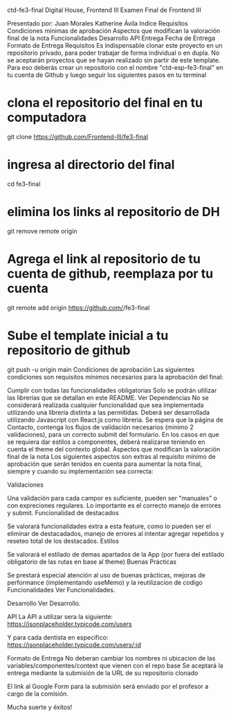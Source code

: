 ctd-fe3-final
Digital House, Frontend III
Examen Final de Frontend III

Presentado por:
Juan Morales
Katherine Ávila
Indice
Requisitos
Condiciones mínimas de aprobación
Aspectos que modifican la valoración final de la nota
Funcionalidades
Desarrollo
API
Entrega
Fecha de Entrega
Formato de Entrega
Requisitos
Es indispensable clonar este proyecto en un repositorio privado, para poder trabajar de forma individual o en dupla. No se aceptarán proyectos que se hayan realizado sin partir de este template. Para eso deberás crear un repositorio con el nombre "ctd-esp-fe3-final" en tu cuenta de Github y luego seguir los siguientes pasos en tu terminal

# clona el repositorio del final en tu computadora
git clone https://github.com/Frontend-III/fe3-final

# ingresa al directorio del final
cd fe3-final

# elimina los links al repositorio de DH
git remove remote origin

# Agrega el link al repositorio de tu cuenta de github, reemplaza <tuusuario> por tu cuenta
git remote add origin https://github.com/<tuusuario>/fe3-final

# Sube el template inicial a tu repositorio de github
git push -u origin main
Condiciones de aprobación
Las siguientes condiciones son requisitos mínimos necesarios para la aprobación del final:

Cumplir con todas las funcionalidades obligatorias
Solo se podrán utilizar las librerías que se detallan en este README. Ver Dependencias
No se considerará realizada cualquier funcionalidad que sea implementada utilizando una librería distinta a las permitidas.
Deberá ser desarrollada utilizando Javascript con React.js como libreria.
Se espera que la página de Contacto, contenga los flujos de validación necesarios (minimo 2 validaciones), para un correcto submit del formulario.
En los casos en que se requiera dar estilos a componentes, deberá realizarse teniendo en cuenta el theme del contexto global.
Aspectos que modifican la valoración final de la nota
Los siguientes aspectos son extras al requisito mínimo de aprobación que serán tenidos en cuenta para aumentar la nota final, siempre y cuando su implementación sea correcta:

Validaciones

Una validación para cada campor es suficiente, pueden ser "manuales" o con expreciones regulares. Lo importante es el correcto manejo de errores y submit.
Funcionalidad de destacados

Se valorará funcionalidades extra a esta feature, como lo pueden ser el eliminar de destacadados, manejo de errores al intentar agregar repetidos y reseteo total de los destacados.
Estilos

Se valorará el estilado de demas apartados de la App (por fuera del estilado obligatorio de las rutas en base al theme)
Buenas Prácticas

Se prestará especial atención al uso de buenas prácticas, mejoras de performance (implementando useMemo) y la reutilizacion de codigo
Funcionalidades
Ver Funcionalidades.

Desarrollo
Ver Desarrollo.

API
La API a utilizar sera la siguiente: https://jsonplaceholder.typicode.com/users

Y para cada dentista en especifico: https://jsonplaceholder.typicode.com/users/:id

Formato de Entrega
No deberan cambiar los nombres ni ubicacion de las variables/componentes/context que vienen con el repo base
Se aceptará la entrega mediante la submisión de la URL de su repositorio clonado

El link al Google Form para la submisión será enviado por el profesor a cargo de la comisión.

Mucha suerte y éxitos!